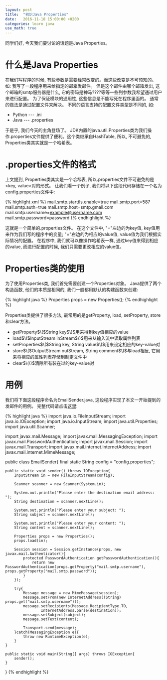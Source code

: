 ```yaml
---
layout: post
title:  "初识Java Properties"
date:   2016-11-18 15:00:00 +0200
categories: learn java
use_math: true
---
```

同学们好, 今天我们要讨论的话题是Java Properties。

什么是Java Properties
====================

在我们写程序的时候, 有些参数是需要经常改变的。而这些改变是不可预知的。 如: 我写了一段程序用来给指定的邮箱发邮件。 但是这个邮件由哪个邮箱发出, 这个邮箱的smtp服务器是什么, 它的密码是神马????等等一些列参数我希望通过用户来进行配置。
为了保证模块的通用性, 这些信息是不能写死在程序里面的。 通常的做法是通过配置文件来解决。 不同的语言支持的配置文件类型是不同的, 如:

* Python --- .ini
* Java   --- .properties

于是乎, 我们今天的主角登场了。 JDK内置的java.util.Properties类为我们操作.properties文件提供了便利。这个类继承自HashTable, 所以, 不可避免的, Properties类其实就是一个哈希表。 

.properties文件的格式
====================
上文提到, Properties类其实是一个哈希表, 所以.properties文件不可避免的是<key, value>对的形式。 让我们看一个例子, 我们将以下这段代码存储在一个名为config.properties文件中:

{% highlight xml %}
mail.smtp.starttls.enable=true
mail.smtp.port=587
mail.smtp.auth=true
mail.smtp.host=smtp.gmail.com
mail.smtp.username=example@username.com
mail.smtp.password=password
{% endhighlight %}

这就是一个简单的.properties文件。 在这个文件中, "="左边的为key值, key值用来作为我们写的程序中的变量; "="右边的为相应的value值, value值为我们根据实际情况的配置。 在程序中, 我们就可以像操作哈希表一样, 通过key值来得到相应的value, 而进行配置的时候, 我们只需要更改相应的value值。

Properties类的使用
==============

为了使用Properties类, 我们首先需要创建一个Properties对象。 Java提供了两个构造函数, 他们的本质是相同的, 我们一般都用默认的构建函数来创建:

{% highlight java %}
Properties props = new Properties();
{% endhighlight %}

Properties类提供了很多方法, 最常用的是getProperty, load, setProperty, store和clear方法。

- getProperty$\($String key$\)$用来得到key值相应的value
- load$\($InputStream inStream$\)$用来从输入流中读取属性列表
- setProperties$\($String key, String value$\)$用来设定相应的key-value对
- store$\($OutputStream outStream, String comment$\)$与load相反, 它用来将相应的属性列表存储到制定文件中
- clear$\(\)$清除所有装在过的key-value对

用例
===
我们将下面这段程序命名为EmailSender.java, 这段程序实现了本文一开始提到的发邮件的用例。 完整代码请点击[这里]: 

{% highlight java %}
import java.io.FileInputStream;
import java.io.IOException;
import java.io.InputStream;
import java.util.Properties;
import java.util.Scanner;

import javax.mail.Message;
import javax.mail.MessagingException;
import javax.mail.PasswordAuthentication;
import javax.mail.Session;
import javax.mail.Transport;
import javax.mail.internet.InternetAddress;
import javax.mail.internet.MimeMessage;

public class EmailSender{
	final static String config = "config.properties";
	
	public static void sender() throws IOException{
		InputStream in = new FileInputStream(config);
		
		Scanner scanner = new Scanner(System.in);
		
		System.out.println("Please enter the destination email address: ");
		String destination = scanner.nextLine();
		
		System.out.println("Please enter your subject: ");
		String subject = scanner.nextLine();
		
		System.out.println("Please enter your content: ");
		String content = scanner.nextLine();
		
		Properties props = new Properties();
		props.load(in);
		
		Session session = Session.getInstance(props, new javax.mail.Authenticator(){
			protected PasswordAuthentication getPasswordAuthentication(){
				return new PasswordAuthentication(props.getProperty("mail.smtp.username"), props.getProperty("mail.smtp.password"));
			}
		});
		
		try{
			Message message = new MimeMessage(session);
			message.setFrom(new InternetAddress((String) props.get("mail.smtp.username")));
			message.setRecipients(Message.RecipientType.TO, 
					InternetAddress.parse(destination));
			message.setSubject(subject);
			message.setText(content);
			
			Transport.send(message);
		}catch(MessagingException e){
			throw new RuntimeException(e);
		}
	}
	
	public static void main(String[] args) throws IOException{
		sender();
	}
}
{% endhighlight %}

[这里]: https://github.com/sophiesongge/EmailNotification/tree/master